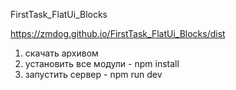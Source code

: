 FirstTask_FlatUi_Blocks

https://zmdog.github.io/FirstTask_FlatUi_Blocks/dist

1) скачать архивом
2) установить все модули - npm install
3) запустить сервер - npm run dev
